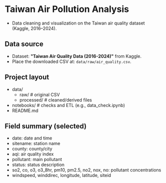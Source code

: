 # Taiwan Air Pollution Analysis

- Data cleaning and visualization on the Taiwan air quality dataset (Kaggle, 2016–2024).

## Data source
- Dataset: **"Taiwan Air Quality Data (2016-2024)"** from Kaggle.  
- Place the downloaded CSV at: `data/raw/air_quality.csv`.

## Project layout
- data/
  - raw/          # original CSV
  - processed/    # cleaned/derived files
- notebooks/      # checks and ETL (e.g., data_check.ipynb)
- README.md

## Field summary (selected)
- date: date and time  
- sitename: station name  
- county: county/city  
- aqi: air quality index  
- pollutant: main pollutant  
- status: status description  
- so2, co, o3, o3_8hr, pm10, pm2.5, no2, nox, no: pollutant concentrations  
- windspeed, winddirec, longitude, latitude, siteid

